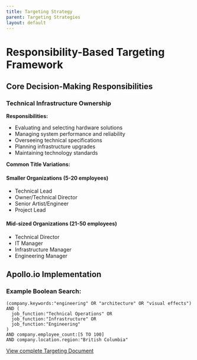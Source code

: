 ```yaml
---
title: Targeting Strategy
parent: Targeting Strategies
layout: default
---
```


# Responsibility-Based Targeting Framework

## Core Decision-Making Responsibilities

### Technical Infrastructure Ownership

**Responsibilities:**
- Evaluating and selecting hardware solutions
- Managing system performance and reliability
- Overseeing technical specifications
- Planning infrastructure upgrades
- Maintaining technology standards

**Common Title Variations:**

#### Smaller Organizations (5-20 employees)
- Technical Lead
- Owner/Technical Director
- Senior Artist/Engineer
- Project Lead

#### Mid-sized Organizations (21-50 employees)
- Technical Director
- IT Manager
- Infrastructure Manager
- Engineering Manager

## Apollo.io Implementation

### Example Boolean Search:
```
(company.keywords:"engineering" OR "architecture" OR "visual effects")
AND (
  job_function:"Technical Operations" OR
  job_function:"Infrastructure" OR
  job_function:"Engineering"
)
AND company.employee_count:[5 TO 100]
AND company.location.region:"British Columbia"
```

[View complete Targeting Document](https://docs.google.com/document/d/targeting-doc)